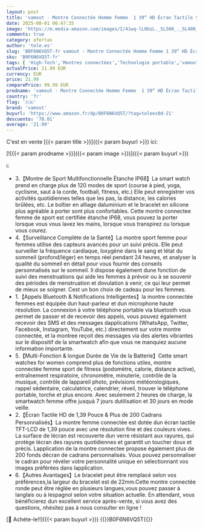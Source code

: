 ```yaml
---
layout: post
title: 'vamout - Montre Connectée Homme Femme  1 39“ HD Écran Tactile Smartwatch Avec Appels Bluetooth  120+ Sportifs Modes Montre  Montre Intelligente de Surveiller Cardio  Podometre et Sommeil pour Android iOS  rose'
date: 2025-08-01 06:47:35
image: 'https://m.media-amazon.com/images/I/41wq-lL0UzL._SL500_._SL400_.jpg'
comments: true
category: ofertas
author: 'tole.es'
slug: 'B0F6N6VQ5T-fr vamout - Montre Connectée Homme Femme 1 39“ HD Écran...'
sku: 'B0F6N6VQ5T-fr'
tags: [ 'High-Tech','Montres connectées','Technologie portable','vamout','🇫🇷', ]
actualPrice: 21.99 EUR
currency: EUR
price: 21.99
comparePrice: 99.99 EUR
prodname: 'vamout - Montre Connectée Homme Femme  1 39“ HD Écran Tactile Smartwatch Avec Appels Bluetooth  120+ Sportifs Modes Montre  Montre Intelligente de Surveiller Cardio  Podometre et Sommeil pour Android iOS  rose'
country: 'fr'
flag: '🇫🇷'
brand: 'vamout'
buyurl: 'https://www.amazon.fr/dp/B0F6N6VQ5T/?tag=tolees0d-21'
descuento: '78.01'
average: '21.99'
---
```


C'est en vente [{{< param title >}}]({{< param buyurl >}}) ici:

[![{{< param prodname >}}]({{< param image >}})]({{< param buyurl >}})

ℹ️:

- 3.【Montre de Sport Multifonctionnelle Étanche IP68】La smart watch prend en charge plus de 120 modes de sport (course à pied, yoga, cyclisme, saut à la corde, football, fitness, etc.) Elle peut enregistrer vos activités quotidiennes telles que les pas, la distance, les calories brûlées, etc. Le boîtier en alliage daluminium et le bracelet en silicone plus agréable à porter sont plus confortables. Cette montre connectee femme de sport est certifiée étanche IP68, vous pouvez la porter lorsque vous vous lavez les mains, lorsque vous transpirez ou lorsque vous courez.
- 4.【Surveillance Complète de la Santé】La montre sport femme pour femmes utilise des capteurs avancés pour un suivi précis. Elle peut surveiller la fréquence cardiaque, loxygène dans le sang et létat du sommeil (profond/léger) en temps réel pendant 24 heures, et analyser la qualité du sommeil en détail pour vous fournir des conseils personnalisés sur le sommeil. Il dispose également dune fonction de suivi des menstruations qui aide les femmes à prévoir ou à se souvenir des périodes de menstruation et dovulation à venir, ce qui leur permet de mieux se soigner. Cest un bon choix de cadeau pour les femmes.
- 1.【Appels Bluetooth & Notifications Intelligentes】la montre connectée femmes est équipée dun haut-parleur et dun microphone haute résolution. La connexion à votre téléphone portable via bluetooth vous permet de passer et de recevoir des appels, vous pouvez également recevoir des SMS et des messages dapplications (WhatsApp, Twitter, Facebook, Instagram, YouTube, etc.) directement sur votre montre connectée, et la montree reçoit des messages via des alertes vibrantes sur le dispositif de la smartwatch afin que vous ne manquiez aucune information importante.
- 5.【Multi-Fonction & longue Durée de Vie de la Batterie】Cette smart watches for women comprend plus de fonctions utiles, montre connectée femme sport de fitness (podomètre, calorie, distance active), entraînement respiratoire, chronomètre, minuterie, contrôle de la musique, contrôle de lappareil photo, prévisions météorologiques, rappel sédentaire, calculatrice, calendrier, réveil, trouver le téléphone portable, torche et plus encore. Avec seulement 2 heures de charge, la smartwatch femme offre jusquà 7 jours dutilisation et 30 jours en mode veille.
- 2.【Écran Tactile HD de 1,39 Pouce & Plus de 200 Cadrans Personnalisés】La montre femme connectée est dotée dun écran tactile TFT-LCD de 1,39 pouce avec une résolution fine et des couleurs vives. La surface de lécran est recouverte dun verre résistant aux rayures, qui protège lécran des rayures quotidiennes et garantit un toucher doux et précis. Lapplication de la montre connectee propose également plus de 200 fonds décran de cadrans personnalisés. Vous pouvez personnaliser le cadran pour révéler votre personnalité unique en sélectionnant vos images préférées dans lapplication.
- 6.【Autres Avantages】Le bracelet peut être remplacé selon vos préférences,la largeur du bracelet est de 22mm.Cette montre connectée ronde peut être réglée en plusieurs langues,vous pouvez passer à langlais ou à lespagnol selon votre situation actuelle. En attendant, vous bénéficierez dun excellent service après-vente, si vous avez des questions, nhésitez pas à nous consulter en ligne !

[🛒 Achète-le!!]({{< param buyurl >}})
{{<world>}}B0F6N6VQ5T{{</world>}}
